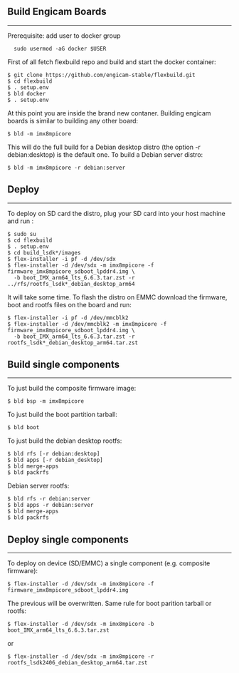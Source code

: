 
## Build Engicam Boards
-----------------------
Prerequisite: add user to docker group

```
  sudo usermod -aG docker $USER
```

First of all fetch flexbuild repo and build and start the docker container:

```
$ git clone https://github.com/engicam-stable/flexbuild.git
$ cd flexbuild
$ . setup.env
$ bld docker
$ . setup.env
```

At this point you are inside the brand new contaner.
Building engicam boards is similar to building any other board:

```
$ bld -m imx8mpicore
```

This will do the full build for a Debian desktop distro (the option -r debian:desktop)
is the default one. To build a Debian server distro:

```
$ bld -m imx8mpicore -r debian:server
```

## Deploy
---------
To deploy on SD card the distro, plug your SD card into your host machine and run :

```
$ sudo su
$ cd flexbuild
$ . setup.env
$ cd build_lsdk*/images
$ flex-installer -i pf -d /dev/sdx
$ flex-installer -d /dev/sdx -m imx8mpicore -f firmware_imx8mpicore_sdboot_lpddr4.img \
  -b boot_IMX_arm64_lts_6.6.3.tar.zst -r ../rfs/rootfs_lsdk*_debian_desktop_arm64
```

It will take some time.
To flash the distro on EMMC download the firmware, boot and rootfs files on the board
and run:

```
$ flex-installer -i pf -d /dev/mmcblk2
$ flex-installer -d /dev/mmcblk2 -m imx8mpicore -f firmware_imx8mpicore_sdboot_lpddr4.img \
  -b boot_IMX_arm64_lts_6.6.3.tar.zst -r rootfs_lsdk*_debian_desktop_arm64.tar.zst
```

## Build single components
--------------------------
To just build the composite firmware image:

```
$ bld bsp -m imx8mpicore
```

To just build the boot partition tarball:

```
$ bld boot
```

To just build the debian desktop rootfs:

```
$ bld rfs [-r debian:desktop]
$ bld apps [-r debian_desktop]
$ bld merge-apps
$ bld packrfs
```

Debian server rootfs:

```
$ bld rfs -r debian:server
$ bld apps -r debian:server
$ bld merge-apps
$ bld packrfs
```

## Deploy single components
---------------------------
To deploy on device (SD/EMMC) a single component (e.g. composite firmware):

```
$ flex-installer -d /dev/sdx -m imx8mpicore -f firmware_imx8mpicore_sdboot_lpddr4.img
```

The previous will be overwritten. Same rule for boot parition tarball or rootfs:

```
$ flex-installer -d /dev/sdx -m imx8mpicore -b boot_IMX_arm64_lts_6.6.3.tar.zst
```

or

```
$ flex-installer -d /dev/sdx -m imx8mpicore -r rootfs_lsdk2406_debian_desktop_arm64.tar.zst
```
